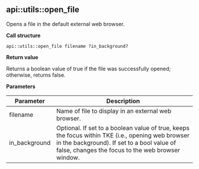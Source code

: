 ## api\::utils\::open\_file

Opens a file in the default external web browser.

**Call structure**

`api::utils::open_file filename ?in_background?`

**Return value**

Returns a boolean value of true if the file was successfully opened; otherwise, returns false.

**Parameters**

| Parameter | Description |
| - | - |
| filename | Name of file to display in an external web browser. |
| in\_background | Optional.  If set to a boolean value of true, keeps the focus within TKE (i.e., opening web browser in the background).  If set to a bool value of false, changes the focus to the web browser window. |

